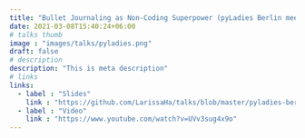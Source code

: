 ```yaml
---
title: "Bullet Journaling as Non-Coding Superpower (pyLadies Berlin meetup)"
date: 2021-03-08T15:40:24+06:00
# talks thumb
image : "images/talks/pyladies.png"
draft: false
# description
description: "This is meta description"
# links
links:
  - label : "Slides"
    link : "https://github.com/LarissaHa/talks/blob/master/pyladies-berlin-meetup-03_2021/bullet-journaling.pdf"
  - label : "Video"
    link : "https://www.youtube.com/watch?v=UVv3sug4x9o"
---
```


